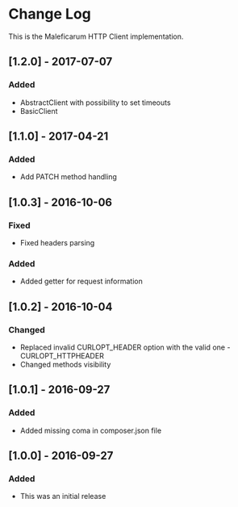 # Change Log
This is the Maleficarum HTTP Client implementation. 

## [1.2.0] - 2017-07-07
### Added
- AbstractClient with possibility to set timeouts
- BasicClient

## [1.1.0] - 2017-04-21
### Added
- Add PATCH method handling

## [1.0.3] - 2016-10-06
### Fixed
- Fixed headers parsing

### Added
- Added getter for request information

## [1.0.2] - 2016-10-04
### Changed
- Replaced invalid CURLOPT_HEADER option with the valid one - CURLOPT_HTTPHEADER
- Changed methods visibility

## [1.0.1] - 2016-09-27
### Added
- Added missing coma in composer.json file

## [1.0.0] - 2016-09-27
### Added
- This was an initial release
